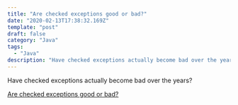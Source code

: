 ```yaml
---
title: "Are checked exceptions good or bad?"
date: "2020-02-13T17:38:32.169Z"
template: "post"
draft: false
category: "Java"
tags:
  - "Java"
description: "Have checked exceptions actually become bad over the years?"
---
```

Have checked exceptions actually become bad over the years?

[Are checked exceptions good or bad?](https://www.javaworld.com/article/3142626/are-checked-exceptions-good-or-bad.html)

